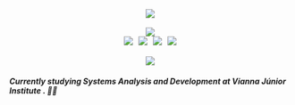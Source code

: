 <html>
    <div align = "center">
        <a href="//open.spotify.com/user/arthurfs321?si=3db66973774948eb"><img src="https://user-images.githubusercontent.com/125480129/228423079-a7c1edfd-ece4-4f0a-a3db-0db541e91c03.gif"/></a>
        <br>
        <br>
        <img src = "https://user-images.githubusercontent.com/125480129/228684822-d021e491-276a-4ae9-8b93-316bc92096ff.png"></img>
    </div>
    <div align = "center" class = "logos">
        <a href="//www.instagram.com/arthurfernandes.jpg/"><img hspace="3" src="https://user-images.githubusercontent.com/125480129/228417173-1ea5e469-bef6-4a45-b14e-715e2b5a9cb4.png"></a>
        <a href="//www.linkedin.com/in/arthur-fernandes-720868180/"><img hspace="3" src="https://user-images.githubusercontent.com/125480129/228417417-36e3fecf-3b03-4a33-98cd-ea9757214d97.png"></a>
        <a href="//gitlab.com/Arthurfernades"><img hspace="3" src="https://user-images.githubusercontent.com/125480129/228417521-e42a851e-c1c2-4aa7-bb0a-4445a29b4918.png"></a>
        <a href="//twitter.com/Arthurfrnandes"><img hspace="3" src="https://user-images.githubusercontent.com/125480129/228682382-a465c755-b6b5-493e-a4c1-ab8778f1cabd.png"></a>
        <br>
        <br>
        <img src = "https://user-images.githubusercontent.com/125480129/228686399-6e635240-4ad5-424e-9741-04c36f5a6e43.png"></img>
    </div>     
        <div align = "left">
            <h5>Currently studying Systems Analysis and Development at <em> Vianna Júnior Institute </em>. 👨‍🎓</h3>
        </div>
</html>
